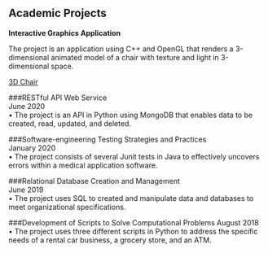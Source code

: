 ## Academic Projects

**Interactive Graphics Application** 							         						            

The project is an application using C++ and OpenGL that renders a 3-dimensional animated model of a chair with 
texture and light in 3-dimensional space.

[3D Chair](https://github.com/cliffsmay/#Dchair)

###RESTful API Web Service	
June 2020														
•	The project is an API in Python using MongoDB that enables data to be created, read, updated, and deleted.

###Software-engineering Testing Strategies and Practices	
January 2020									
•	The project consists of several Junit tests in Java to effectively uncovers errors within a medical application software.

###Relational Database Creation and Management	
June 2019			
•	The project uses SQL to created and manipulate data and databases to meet organizational specifications.

###Development of Scripts to Solve Computational Problems
August 2018				
•	The project uses three different scripts in Python to address the specific needs of a rental car business, a grocery store, and an ATM.

